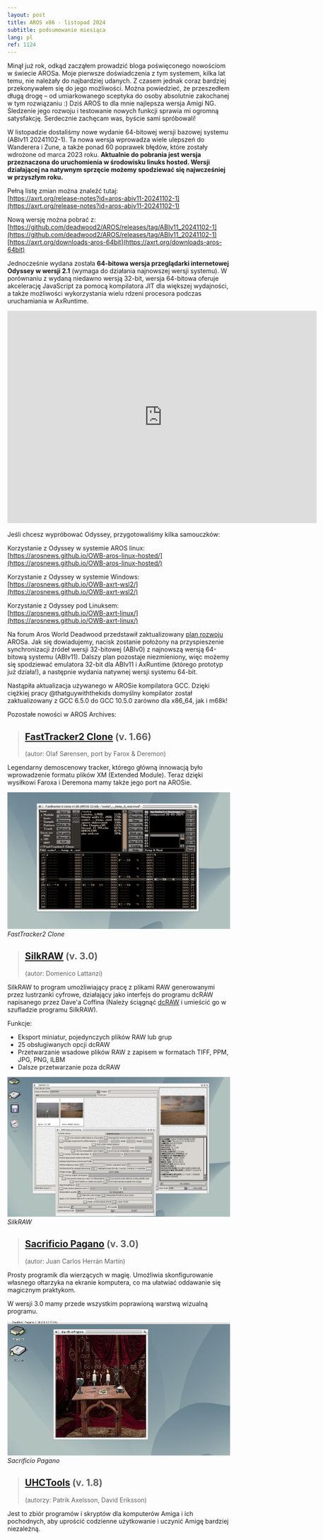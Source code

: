 ```yaml
---
layout: post
title: AROS x86 - listopad 2024
subtitle: podsumowanie miesiąca
lang: pl
ref: 1124
---
```


Minął już rok, odkąd zacząłem prowadzić bloga poświęconego nowościom w świecie AROSa. Moje pierwsze doświadczenia z tym systemem, kilka lat temu, nie należały do najbardziej udanych. Z czasem jednak coraz bardziej przekonywałem się do jego możliwości. Można powiedzieć, że przeszedłem długą drogę – od umiarkowanego sceptyka do osoby absolutnie zakochanej w tym rozwiązaniu :) Dziś AROS to dla mnie najlepsza wersja Amigi NG. Śledzenie jego rozwoju i testowanie nowych funkcji sprawia mi ogromną satysfakcję. Serdecznie zachęcam was, byście sami spróbowali!

W listopadzie dostaliśmy nowe wydanie 64-bitowej wersji bazowej systemu (ABIv11 20241102-1). Ta nowa wersja wprowadza wiele ulepszeń do Wanderera i Zune, a także ponad 60 poprawek błędów, które zostały wdrożone od marca 2023 roku. **Aktualnie do pobrania jest wersja przeznaczona do uruchomienia w środowisku linuks hosted. Wersji działającej na natywnym sprzęcie możemy spodziewać się najwcześniej w przyszłym roku.**

Pełną listę zmian można znaleźć tutaj:  
[https://axrt.org/release-notes?id=aros-abiv11-20241102-1](https://axrt.org/release-notes?id=aros-abiv11-20241102-1)  

Nową wersję można pobrać z:  
[https://github.com/deadwood2/AROS/releases/tag/ABIv11_20241102-1](https://github.com/deadwood2/AROS/releases/tag/ABIv11_20241102-1)  
[https://axrt.org/downloads-aros-64bit](https://axrt.org/downloads-aros-64bit)  

Jednocześnie wydana została **64-bitowa wersja przeglądarki internetowej Odyssey w wersji 2.1** (wymaga do działania najnowszej wersji systemu). W porównaniu z wydaną niedawno wersją 32-bit, wersja 64-bitowa oferuje akcelerację JavaScript za pomocą kompilatora JIT dla większej wydajności, a także możliwości wykorzystania wielu rdzeni procesora podczas uruchamiania w AxRuntime.
  
<div class="embed-container">
<iframe width="700" height="480" src="https://www.youtube.com/watch?v=haT1RsF7ZyM" frameborder="0"> </iframe>
</div>  

Jeśli chcesz wypróbować Odyssey, przygotowaliśmy kilka samouczków:  

Korzystanie z Odyssey w systemie AROS linux:  
[https://arosnews.github.io/OWB-aros-linux-hosted/](https://arosnews.github.io/OWB-aros-linux-hosted/)

Korzystanie z Odyssey w systemie Windows:  
[https://arosnews.github.io/OWB-axrt-wsl2/](https://arosnews.github.io/OWB-axrt-wsl2/)

Korzystanie z Odyssey pod Linuksem:  
[https://arosnews.github.io/OWB-axrt-linux/](https://arosnews.github.io/OWB-axrt-linux/)

Na forum Aros World Deadwood przedstawił zaktualizowany [plan rozwoju](https://www.arosworld.org/infusions/forum/viewthread.php?thread_id=1114&rowstart=20#post_6834) AROSa. Jak się dowiadujemy, nacisk zostanie położony na przyspieszenie synchronizacji źródeł wersji 32-bitowej (ABIv0) z najnowszą wersją 64-bitową systemu (ABIv11). Dalszy plan pozostaje niezmieniony, więc możemy się spodziewać emulatora 32-bit dla ABIv11 i AxRuntime (którego prototyp już działa!), a następnie wydania natywnej wersji systemu 64-bit.  

Nastąpiła aktualizacja używanego w AROSie kompilatora GCC. Dzięki ciężkiej pracy @thatguywiththekids domyślny kompilator został zaktualizowany z GCC 6.5.0 do GCC 10.5.0 zarówno dla x86_64, jak i m68k!

Pozostałe nowości w AROS Archives:  

> ## [FastTracker2 Clone](https://archives.aros-exec.org/?function=showfile&file=audio/tracker/ft2clone166.i386-aros.zip) (v. 1.66)
> (autor:	Olaf Sørensen, port by Farox & Deremon)

Legendarny demoscenowy tracker, którego główną innowacją było wprowadzenie formatu plików XM (Extended Module). Teraz dzięki wysiłkowi Faroxa i Deremona mamy także jego port na AROSie. 

![FastTracker2 Clone](/assets/img/1124/ft2clone.png)
*FastTracker2 Clone*

> ## [SilkRAW](https://archives.aros-exec.org/?function=showfile&file=graphics/misc/silkraw_aros.lha) (v. 3.0)
> (autor:	Domenico Lattanzi)

SilkRAW to program umożliwiający pracę z plikami RAW generowanymi przez lustrzanki cyfrowe, działający jako interfejs do programu dcRAW napisanego przez Dave'a 
Coffina (Należy ściągnąć [dcRAW](https://archives.aros-exec.org/?function=showfile&file=graphics/convert/dcraw.i386-aros.zip) i umieścić go w szufladzie programu SilkRAW). 

Funkcje:  
- Eksport miniatur, pojedynczych plików RAW lub grup
- 25 obsługiwanych opcji dcRAW
- Przetwarzanie wsadowe plików RAW z zapisem w formatach TIFF, PPM, JPG, PNG, ILBM
- Dalsze przetwarzanie poza dcRAW  

![SilkRAW](/assets/img/1124/silkraw.png)
*SilkRAW*

> ## [Sacrificio Pagano](https://archives.aros-exec.org/?function=showfile&file=utility/misc/sacrificiopagano.lha) (v. 3.0)
> (autor: Juan Carlos Herrán Martín)

Prosty programik dla wierzących w magię. Umożliwia skonfigurowanie własnego ołtarzyka na ekranie komputera, co ma ułatwiać oddawanie się magicznym praktykom.

W wersji 3.0 mamy przede wszystkim poprawioną warstwą wizualną programu.


![Sacrificio Pagano](/assets/img/1124/spagano.jpg)
*Sacrificio Pagano*

> ## [UHCTools](https://archives.aros-exec.org/?function=showfile&file=utility/misc/uhctools.i386-aros.lha) (v. 1.8)
> (autorzy: Patrik Axelsson, David Eriksson)

Jest to zbiór programów i skryptów dla komputerów Amiga i ich pochodnych, aby uprościć codzienne użytkowanie i uczynić Amigę bardziej niezależną.

